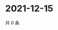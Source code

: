 # 2021-12-15

共 0 条

<!-- BEGIN WEIBO -->
<!-- 最后更新时间 Wed Dec 15 2021 01:18:22 GMT+0800 (China Standard Time) -->

<!-- END WEIBO -->
